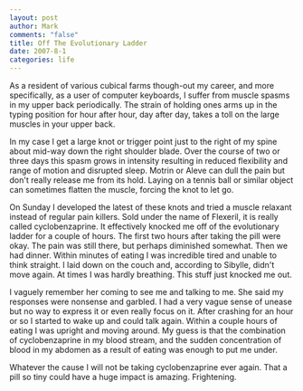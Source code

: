 ```yaml
--- 
layout: post
author: Mark
comments: "false"
title: Off The Evolutionary Ladder
date: 2007-8-1
categories: life
---
```

As a resident of various cubical farms though-out my career, and more specifically, as a user of computer keyboards, I suffer from muscle spasms in my upper back periodically.  The strain of holding ones arms up in the typing position for hour after hour, day after day, takes a toll on the large muscles in your upper back.

In my case I get a large knot or trigger point just to the right of my spine about mid-way down the right shoulder blade.  Over the course of two or three days this spasm grows in intensity resulting in reduced flexibility and range of motion and disrupted sleep.  Motrin or Aleve can dull the pain but don't really release me from its hold.  Laying on a tennis ball or similar object can sometimes flatten the muscle, forcing the knot to let go.

On Sunday I developed the latest of these knots and tried a muscle relaxant instead of regular pain killers.  Sold under the name of Flexeril, it is really called cyclobenzaprine.  It effectively knocked me off of the evolutionary ladder for a couple of hours.  The first two hours after taking the pill were okay.  The pain was still there, but perhaps diminished somewhat.  Then we had dinner.  Within minutes of eating I was incredible tired and unable to think straight.  I laid down on the couch and, according to Sibylle, didn't move again.  At times I was hardly breathing.  This stuff just knocked me out.

I vaguely remember her coming to see me and talking to me.  She said my responses were nonsense and garbled.  I had a very vague sense of unease but no way to express it or even really focus on it.  After crashing for an hour or so I started to wake up and could talk again.  Within a couple hours of eating I was upright and moving around.  My guess is that the combination of cyclobenzaprine in my blood stream, and the sudden concentration of blood in my abdomen as a result of eating was enough to put me under.

Whatever the cause I will not be taking cyclobenzaprine ever again.  That a pill so tiny could have a huge impact is amazing.  Frightening.
